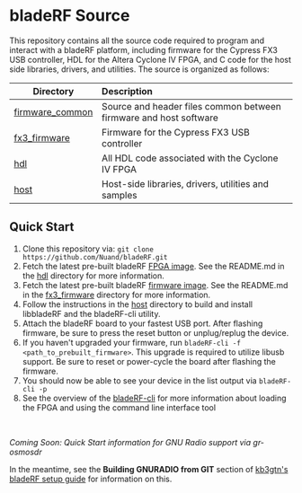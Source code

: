 # bladeRF Source #
This repository contains all the source code required to program and interact with a bladeRF platform, including firmware for the Cypress FX3 USB controller, HDL for the Altera Cyclone IV FPGA, and C code for the host side libraries, drivers, and utilities.
The source is organized as follows:


| Directory         | Description                                                                                       |
| ----------------- |:--------------------------------------------------------------------------------------------------|
| [firmware_common] | Source and header files common between firmware and host software                                 |
| [fx3_firmware]    | Firmware for the Cypress FX3 USB controller                                                       |
| [hdl]             | All HDL code associated with the Cyclone IV FPGA                                                  |
| [host]            | Host-side libraries, drivers, utilities and samples                                               |


## Quick Start ##
1. Clone this repository via: ```git clone https://github.com/Nuand/bladeRF.git```
2. Fetch the latest pre-built bladeRF [FPGA image]. See the README.md in the [hdl] directory for more information.
3. Fetch the latest pre-built bladeRF [firmware image]. See the README.md in the [fx3_firmware] directory for more information.
4. Follow the instructions in the [host] directory to build and install libbladeRF and the bladeRF-cli utility.
5. Attach the bladeRF board to your fastest USB port. After flashing firmware, be sure to press the reset button or unplug/replug the device.
6. If you haven't upgraded your firmware, run ```bladeRF-cli -f <path_to_prebuilt_firmware>```. This upgrade is required to utilize libusb support. Be sure to reset or power-cycle the board after flashing the firmware.
7. You should now be able to see your device in the list output via ```bladeRF-cli -p```
8. See the overview of the [bladeRF-cli] for more information about loading the FPGA and using the command line interface tool

<br>

*Coming Soon: Quick Start information for GNU Radio support via gr-osmosdr*

In the meantime, see the **Building GNURADIO from GIT** section of [kb3gtn's bladeRF setup guide] for information on this.

[firmware_common]: ./firmware_common (Host-Firmware common files)
[fx3_firmware]: ./fx3_firmware (FX3 Firmware)
[hdl]: ./hdl (HDL)
[host]: ./host (Host)
[FPGA image]: http://nuand.com/fpga (Pre-built FPGA images)
[firmware image]: ./fx3_firmware/README.md#pre-built-firmware-binaries (Pre-build firmware binaries)
[bladeRF-cli]: ./host/utilities/bladeRF-cli (bladeRF Command Line Interface)
[kb3gtn's bladeRF setup guide]: http://nuand.com/forums/viewtopic.php?f=9&t=2804#p3397 (kb3gtn's bladeRF setup guide)
